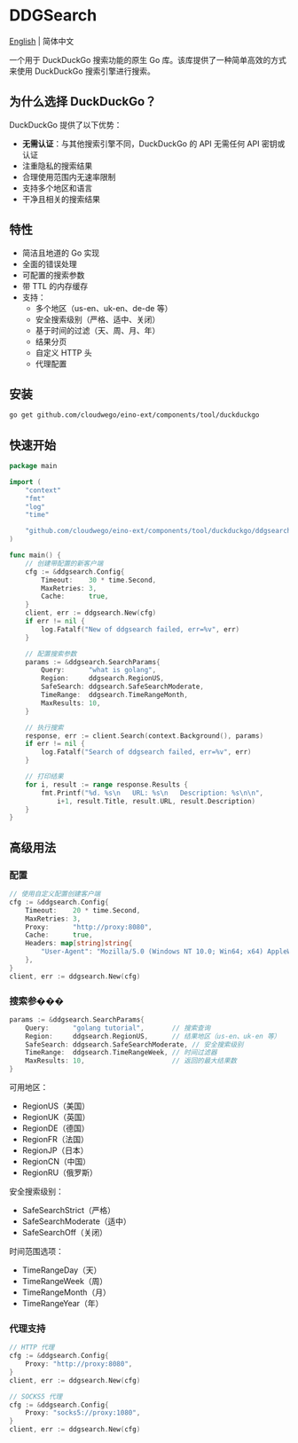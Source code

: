 # DDGSearch

[English](README.md) | 简体中文

一个用于 DuckDuckGo 搜索功能的原生 Go 库。该库提供了一种简单高效的方式来使用 DuckDuckGo 搜索引擎进行搜索。

## 为什么选择 DuckDuckGo？

DuckDuckGo 提供了以下优势：
- **无需认证**：与其他搜索引擎不同，DuckDuckGo 的 API 无需任何 API 密钥或认证
- 注重隐私的搜索结果
- 合理使用范围内无速率限制
- 支持多个地区和语言
- 干净且相关的搜索结果

## 特性

- 简洁且地道的 Go 实现
- 全面的错误处理
- 可配置的搜索参数
- 带 TTL 的内存缓存
- 支持：
  - 多个地区（us-en、uk-en、de-de 等）
  - 安全搜索级别（严格、适中、关闭）
  - 基于时间的过滤（天、周、月、年）
  - 结果分页
  - 自定义 HTTP 头
  - 代理配置

## 安装

```bash
go get github.com/cloudwego/eino-ext/components/tool/duckduckgo
```

## 快速开始

```go
package main

import (
    "context"
    "fmt"
    "log"
    "time"

    "github.com/cloudwego/eino-ext/components/tool/duckduckgo/ddgsearch"
)

func main() {
    // 创建带配置的新客户端
    cfg := &ddgsearch.Config{
        Timeout:    30 * time.Second,
        MaxRetries: 3,
        Cache:      true,
    }
    client, err := ddgsearch.New(cfg)
    if err != nil {
        log.Fatalf("New of ddgsearch failed, err=%v", err)
    }

    // 配置搜索参数
    params := &ddgsearch.SearchParams{
        Query:      "what is golang",
        Region:     ddgsearch.RegionUS,
        SafeSearch: ddgsearch.SafeSearchModerate,
        TimeRange:  ddgsearch.TimeRangeMonth,
        MaxResults: 10,
    }

    // 执行搜索
    response, err := client.Search(context.Background(), params)
    if err != nil {
        log.Fatalf("Search of ddgsearch failed, err=%v", err)
    }

    // 打印结果
    for i, result := range response.Results {
        fmt.Printf("%d. %s\n   URL: %s\n   Description: %s\n\n", 
            i+1, result.Title, result.URL, result.Description)
    }
}
```

## 高级用法

### 配置

```go
// 使用自定义配置创建客户端
cfg := &ddgsearch.Config{
    Timeout:    20 * time.Second,
    MaxRetries: 3,
    Proxy:      "http://proxy:8080",
    Cache:      true,
    Headers: map[string]string{
        "User-Agent": "Mozilla/5.0 (Windows NT 10.0; Win64; x64) AppleWebKit/537.36 (KHTML, like Gecko) Chrome/91.0.4472.124 Safari/537.36",
    },
}
client, err := ddgsearch.New(cfg)
```

### 搜索参���

```go
params := &ddgsearch.SearchParams{
    Query:      "golang tutorial",       // 搜索查询
    Region:     ddgsearch.RegionUS,      // 结果地区（us-en、uk-en 等）
    SafeSearch: ddgsearch.SafeSearchModerate, // 安全搜索级别
    TimeRange:  ddgsearch.TimeRangeWeek, // 时间过滤器
    MaxResults: 10,                      // 返回的最大结果数
}
```

可用地区：
- RegionUS（美国）
- RegionUK（英国）
- RegionDE（德国）
- RegionFR（法国）
- RegionJP（日本）
- RegionCN（中国）
- RegionRU（俄罗斯）

安全搜索级别：
- SafeSearchStrict（严格）
- SafeSearchModerate（适中）
- SafeSearchOff（关闭）

时间范围选项：
- TimeRangeDay（天）
- TimeRangeWeek（周）
- TimeRangeMonth（月）
- TimeRangeYear（年）

### 代理支持

```go
// HTTP 代理
cfg := &ddgsearch.Config{
    Proxy: "http://proxy:8080",
}
client, err := ddgsearch.New(cfg)

// SOCKS5 代理
cfg := &ddgsearch.Config{
    Proxy: "socks5://proxy:1080",
}
client, err := ddgsearch.New(cfg)
``` 